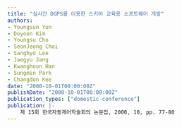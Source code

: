 ```yaml
---
title: "실시간 DGPS를 이용한 스키어 교육용 소프트웨어 개발"
authors:
- Youngsun Yun
- Doyoon Kim
- Youngsu Cho
- SeonJeong Choi
- Sanghyo Lee
- Jaegyu Jang
- Kwanghoon Han
- Sungmin Park
- Changdon Kee
date: "2000-10-01T00:00:00Z"
publishDate: "2000-10-01T00:00:00Z"
publication_types: ["domestic-conference"]
publication: |-
    제 15회 한국자동제어학술회의 논문집, 2000, 10, pp. 77-80
---
```

